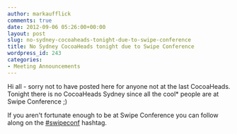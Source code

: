```yaml
---
author: markaufflick
comments: true
date: 2012-09-06 05:26:00+00:00
layout: post
slug: no-sydney-cocoaheads-tonight-due-to-swipe-conference
title: No Sydney CocoaHeads tonight due to Swipe Conference
wordpress_id: 243
categories:
- Meeting Announcements
---
```


Hi all - sorry not to have posted here for anyone not at the last CocoaHeads. Tonight there is no CocoaHeads Sydney since all the cool* people are at Swipe Conference ;)




If you aren't fortunate enough to be at Swipe Conference you can follow along on the [#swipeconf](https://twitter.com/#!/search/?q=%23swipeconf&src=hash) hashtag.
